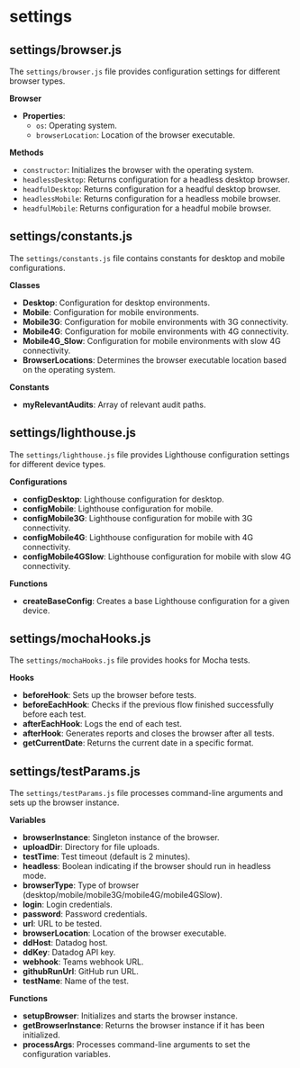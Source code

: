 # settings

## settings/browser.js

The `settings/browser.js` file provides configuration settings for different browser types.

**Browser**

- **Properties**:
  - `os`: Operating system.
  - `browserLocation`: Location of the browser executable.

**Methods**

- `constructor`: Initializes the browser with the operating system.
- `headlessDesktop`: Returns configuration for a headless desktop browser.
- `headfulDesktop`: Returns configuration for a headful desktop browser.
- `headlessMobile`: Returns configuration for a headless mobile browser.
- `headfulMobile`: Returns configuration for a headful mobile browser.

## settings/constants.js

The `settings/constants.js` file contains constants for desktop and mobile configurations.

**Classes**

- **Desktop**: Configuration for desktop environments.
- **Mobile**: Configuration for mobile environments.
- **Mobile3G**: Configuration for mobile environments with 3G connectivity.
- **Mobile4G**: Configuration for mobile environments with 4G connectivity.
- **Mobile4G_Slow**: Configuration for mobile environments with slow 4G connectivity.
- **BrowserLocations**: Determines the browser executable location based on the operating system.

**Constants**

- **myRelevantAudits**: Array of relevant audit paths.

## settings/lighthouse.js

The `settings/lighthouse.js` file provides Lighthouse configuration settings for different device types.

**Configurations**

- **configDesktop**: Lighthouse configuration for desktop.
- **configMobile**: Lighthouse configuration for mobile.
- **configMobile3G**: Lighthouse configuration for mobile with 3G connectivity.
- **configMobile4G**: Lighthouse configuration for mobile with 4G connectivity.
- **configMobile4GSlow**: Lighthouse configuration for mobile with slow 4G connectivity.

**Functions**

- **createBaseConfig**: Creates a base Lighthouse configuration for a given device.

## settings/mochaHooks.js

The `settings/mochaHooks.js` file provides hooks for Mocha tests.

**Hooks**

- **beforeHook**: Sets up the browser before tests.
- **beforeEachHook**: Checks if the previous flow finished successfully before each test.
- **afterEachHook**: Logs the end of each test.
- **afterHook**: Generates reports and closes the browser after all tests.
- **getCurrentDate**: Returns the current date in a specific format.

## settings/testParams.js

The `settings/testParams.js` file processes command-line arguments and sets up the browser instance.

**Variables**

- **browserInstance**: Singleton instance of the browser.
- **uploadDir**: Directory for file uploads.
- **testTime**: Test timeout (default is 2 minutes).
- **headless**: Boolean indicating if the browser should run in headless mode.
- **browserType**: Type of browser (desktop/mobile/mobile3G/mobile4G/mobile4GSlow).
- **login**: Login credentials.
- **password**: Password credentials.
- **url**: URL to be tested.
- **browserLocation**: Location of the browser executable.
- **ddHost**: Datadog host.
- **ddKey**: Datadog API key.
- **webhook**: Teams webhook URL.
- **githubRunUrl**: GitHub run URL.
- **testName**: Name of the test.

**Functions**

- **setupBrowser**: Initializes and starts the browser instance.
- **getBrowserInstance**: Returns the browser instance if it has been initialized.
- **processArgs**: Processes command-line arguments to set the configuration variables.